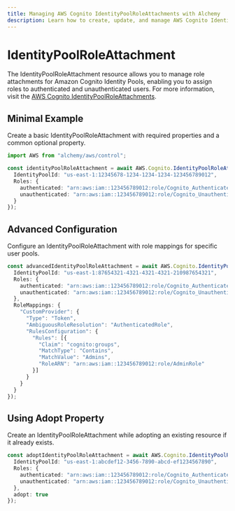```yaml
---
title: Managing AWS Cognito IdentityPoolRoleAttachments with Alchemy
description: Learn how to create, update, and manage AWS Cognito IdentityPoolRoleAttachments using Alchemy Cloud Control.
---
```


# IdentityPoolRoleAttachment

The IdentityPoolRoleAttachment resource allows you to manage role attachments for Amazon Cognito Identity Pools, enabling you to assign roles to authenticated and unauthenticated users. For more information, visit the [AWS Cognito IdentityPoolRoleAttachments](https://docs.aws.amazon.com/cognito/latest/userguide/).

## Minimal Example

Create a basic IdentityPoolRoleAttachment with required properties and a common optional property.

```ts
import AWS from "alchemy/aws/control";

const identityPoolRoleAttachment = await AWS.Cognito.IdentityPoolRoleAttachment("basicAttachment", {
  IdentityPoolId: "us-east-1:12345678-1234-1234-1234-123456789012",
  Roles: {
    authenticated: "arn:aws:iam::123456789012:role/Cognito_Authenticated",
    unauthenticated: "arn:aws:iam::123456789012:role/Cognito_Unauthenticated"
  }
});
```

## Advanced Configuration

Configure an IdentityPoolRoleAttachment with role mappings for specific user pools.

```ts
const advancedIdentityPoolRoleAttachment = await AWS.Cognito.IdentityPoolRoleAttachment("advancedAttachment", {
  IdentityPoolId: "us-east-1:87654321-4321-4321-4321-210987654321",
  Roles: {
    authenticated: "arn:aws:iam::123456789012:role/Cognito_Authenticated",
    unauthenticated: "arn:aws:iam::123456789012:role/Cognito_Unauthenticated"
  },
  RoleMappings: {
    "CustomProvider": {
      "Type": "Token",
      "AmbiguousRoleResolution": "AuthenticatedRole",
      "RulesConfiguration": {
        "Rules": [{
          "Claim": "cognito:groups",
          "MatchType": "Contains",
          "MatchValue": "Admins",
          "RoleARN": "arn:aws:iam::123456789012:role/AdminRole"
        }]
      }
    }
  }
});
```

## Using Adopt Property

Create an IdentityPoolRoleAttachment while adopting an existing resource if it already exists.

```ts
const adoptIdentityPoolRoleAttachment = await AWS.Cognito.IdentityPoolRoleAttachment("adoptAttachment", {
  IdentityPoolId: "us-east-1:abcdef12-3456-7890-abcd-ef1234567890",
  Roles: {
    authenticated: "arn:aws:iam::123456789012:role/Cognito_Authenticated",
    unauthenticated: "arn:aws:iam::123456789012:role/Cognito_Unauthenticated"
  },
  adopt: true
});
```